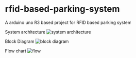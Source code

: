 # rfid-based-parking-system
A arduino uno R3 based project for RFID based parking system

System architecture
![system architecture](https://github.com/Supreem-khadka/rfid-based-parking-system/assets/172183066/2e8e0967-44c2-4015-a6cc-62205ad01832)

Block Diagram
![block diagram](https://github.com/Supreem-khadka/rfid-based-parking-system/assets/172183066/74bfbeda-0e9c-4c85-8463-30329b6f57b1)

Flow chart
![flow](https://github.com/Supreem-khadka/rfid-based-parking-system/assets/172183066/1cfca1ae-7deb-4887-97b7-be57f26bfdaa)
